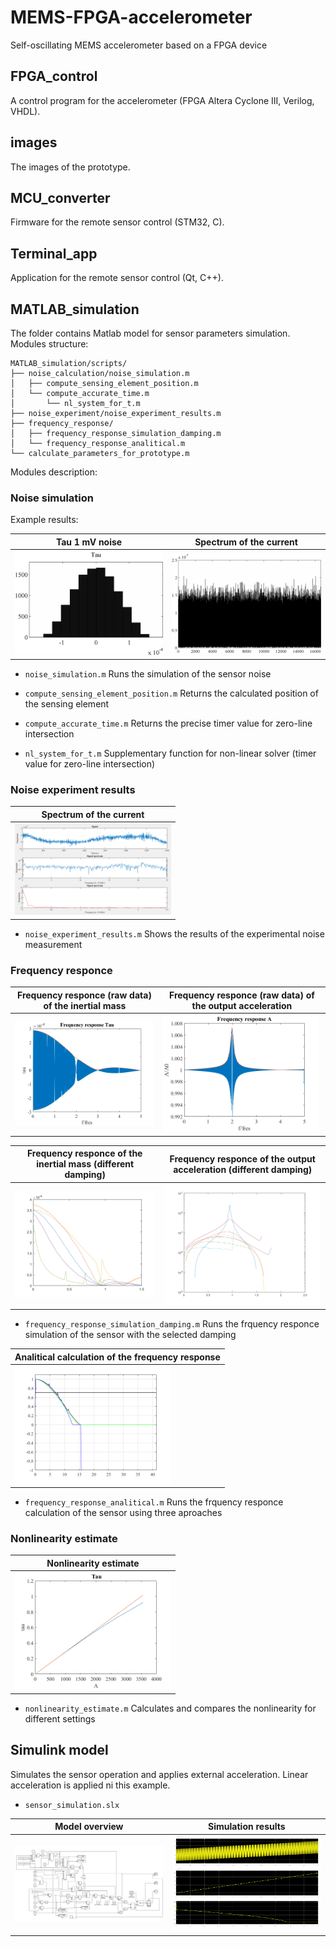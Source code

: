 # MEMS-FPGA-accelerometer

Self-oscillating MEMS accelerometer based on a FPGA device

## FPGA_control

A control program for the accelerometer (FPGA Altera Cyclone III, Verilog, VHDL).

## images

The images of the prototype.

## MCU_converter

Firmware for the remote sensor control (STM32, C).


## Terminal_app

Application for the remote sensor control (Qt, C++).

## MATLAB_simulation

The folder contains Matlab model for sensor parameters simulation.
Modules structure:

```
MATLAB_simulation/scripts/
├── noise_calculation/noise_simulation.m
│   ├── compute_sensing_element_position.m
│   └── compute_accurate_time.m
│       └── nl_system_for_t.m
├── noise_experiment/noise_experiment_results.m
├── frequency_response/
│   ├── frequency_response_simulation_damping.m
│   └── frequency_response_analitical.m
└── calculate_parameters_for_prototype.m
```

Modules description:

### Noise simulation

Example results:

| Tau 1 mV noise      | Spectrum of the current      |
|------------|-------------|
| <img src="/MATLAB_simulation/scripts/noise_calculation/Results/tau_all_1mV.png" width="250"> | <img src="/MATLAB_simulation/scripts/noise_calculation/Results/spectr_I.png" width="250"> |

- `noise_simulation.m` 
Runs the simulation of the sensor noise
    
- `compute_sensing_element_position.m` 
Returns the calculated position of the sensing element
    
- `compute_accurate_time.m` 
Returns the precise timer value for zero-line intersection
    
- `nl_system_for_t.m` 
Supplementary function for non-linear solver (timer value for zero-line intersection)

### Noise experiment results

| Spectrum of the current      |
|------------|
| <img src="/MATLAB_simulation/scripts/noise_experiment/Results.png" width="250"> |

- `noise_experiment_results.m`
Shows the results of the experimental noise measurement

### Frequency responce

| Frequency responce (raw data) of the inertial mass     | Frequency responce (raw data) of the output acceleration      |
|------------|-------------|
| <img src="/MATLAB_simulation/scripts/frequency_response/frequency_response_tau.png" width="250"> | <img src="/MATLAB_simulation/scripts/frequency_response/frequency_response_acceleration.png" width="250"> |

| Frequency responce of the inertial mass (different damping)     | Frequency responce of the output acceleration (different damping) |
|------------|-------------|
| <img src="/MATLAB_simulation/scripts/frequency_response/frequency_response_tau_damping.png" width="250"> | <img src="/MATLAB_simulation/scripts/frequency_response/frequency_response_acceleration_damping.png" width="250"> |

- `frequency_response_simulation_damping.m`
Runs the frquency responce simulation of the sensor with the selected damping


| Analitical calculation of the frequency response |
|------------|
| <img src="/MATLAB_simulation/scripts/frequency_response/frequency_response_analitical.png" width="250"> |

- `frequency_response_analitical.m`
Runs the frquency responce calculation of the sensor using three aproaches

### Nonlinearity estimate

| Nonlinearity estimate |
|------------|
| <img src="/MATLAB_simulation/scripts/nonlinearity_estimate/nonlinearity_estimate.png" width="250"> |

- `nonlinearity_estimate.m`
Calculates and compares the nonlinearity for different settings

## Simulink model

Simulates the sensor operation and applies external acceleration. Linear acceleration is applied ni this example.

- `sensor_simulation.slx`

| Model overview | Simulation results |
|------------|-------------|
| <img src="/MATLAB_simulation/Simulink model/model.PNG" width="250"> | <img src="/MATLAB_simulation/Simulink model/results.png" width="250"> |